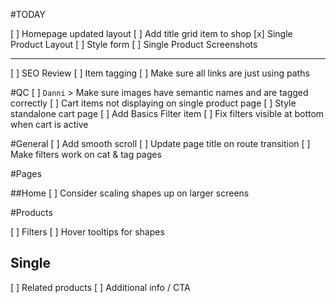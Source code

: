 #TODAY

[ ] Homepage updated layout
[ ] Add title grid item to shop
[x] Single Product Layout
  [ ] Style form
  [ ] Single Product Screenshots

------

[ ] SEO Review
[ ] Item tagging
[ ] Make sure all links are just using paths

#QC
[ ] `Danni` > Make sure images have semantic names and are tagged correctly
[ ] Cart items not displaying on single product page
[ ] Style standalone cart page
[ ] Add Basics Filter item
[ ] Fix filters visible at bottom when cart is active

#General
[ ] Add smooth scroll
[ ] Update page title on route transition
[ ] Make filters work on cat & tag pages

#Pages

##Home
[ ] Consider scaling shapes up on larger screens

#Products

[ ] Filters
  [ ] Hover tooltips for shapes

## Single
[ ] Related products
[ ] Additional info / CTA

